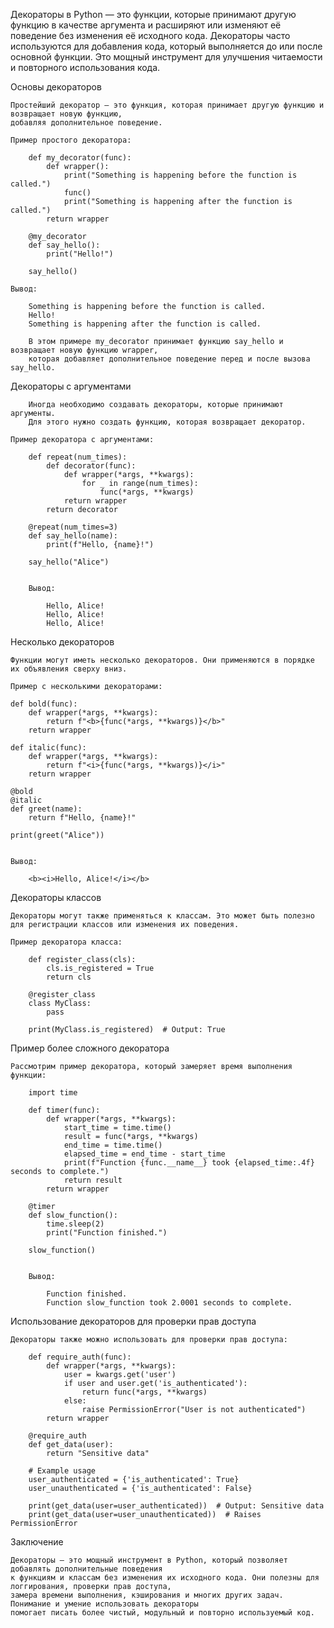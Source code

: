 

Декораторы в Python — это функции, которые принимают другую функцию в качестве аргумента и расширяют 
или изменяют её поведение без изменения её исходного кода. 
Декораторы часто используются для добавления кода, который выполняется до или после основной функции. 
Это мощный инструмент для улучшения читаемости и повторного использования кода.


Основы декораторов

    Простейший декоратор — это функция, которая принимает другую функцию и возвращает новую функцию,
    добавляя дополнительное поведение.

    Пример простого декоратора:
    
        def my_decorator(func):
            def wrapper():
                print("Something is happening before the function is called.")
                func()
                print("Something is happening after the function is called.")
            return wrapper
        
        @my_decorator
        def say_hello():
            print("Hello!")
        
        say_hello()

    Вывод:
     
        Something is happening before the function is called.
        Hello!
        Something is happening after the function is called.
        
        В этом примере my_decorator принимает функцию say_hello и возвращает новую функцию wrapper,
        которая добавляет дополнительное поведение перед и после вызова say_hello.


Декораторы с аргументами
        
        Иногда необходимо создавать декораторы, которые принимают аргументы. 
        Для этого нужно создать функцию, которая возвращает декоратор.
    
    Пример декоратора с аргументами:
     
        def repeat(num_times):
            def decorator(func):
                def wrapper(*args, **kwargs):
                    for _ in range(num_times):
                        func(*args, **kwargs)
                return wrapper
            return decorator
        
        @repeat(num_times=3)
        def say_hello(name):
            print(f"Hello, {name}!")
        
        say_hello("Alice")
        

        Вывод:
        
            Hello, Alice!
            Hello, Alice!
            Hello, Alice!


Несколько декораторов

    Функции могут иметь несколько декораторов. Они применяются в порядке их объявления сверху вниз.

    Пример с несколькими декораторами:
     
    def bold(func):
        def wrapper(*args, **kwargs):
            return f"<b>{func(*args, **kwargs)}</b>"
        return wrapper
    
    def italic(func):
        def wrapper(*args, **kwargs):
            return f"<i>{func(*args, **kwargs)}</i>"
        return wrapper
    
    @bold
    @italic
    def greet(name):
        return f"Hello, {name}!"
    
    print(greet("Alice"))
    

    Вывод:
    
        <b><i>Hello, Alice!</i></b>


Декораторы классов

    Декораторы могут также применяться к классам. Это может быть полезно 
    для регистрации классов или изменения их поведения.

    Пример декоратора класса:
     
        def register_class(cls):
            cls.is_registered = True
            return cls
        
        @register_class
        class MyClass:
            pass
        
        print(MyClass.is_registered)  # Output: True
        

Пример более сложного декоратора

    Рассмотрим пример декоратора, который замеряет время выполнения функции:
        
        import time
        
        def timer(func):
            def wrapper(*args, **kwargs):
                start_time = time.time()
                result = func(*args, **kwargs)
                end_time = time.time()
                elapsed_time = end_time - start_time
                print(f"Function {func.__name__} took {elapsed_time:.4f} seconds to complete.")
                return result
            return wrapper
        
        @timer
        def slow_function():
            time.sleep(2)
            print("Function finished.")
        
        slow_function()
        

        Вывод:
         
            Function finished.
            Function slow_function took 2.0001 seconds to complete.



Использование декораторов для проверки прав доступа

    Декораторы также можно использовать для проверки прав доступа:
     
        def require_auth(func):
            def wrapper(*args, **kwargs):
                user = kwargs.get('user')
                if user and user.get('is_authenticated'):
                    return func(*args, **kwargs)
                else:
                    raise PermissionError("User is not authenticated")
            return wrapper
        
        @require_auth
        def get_data(user):
            return "Sensitive data"
        
        # Example usage
        user_authenticated = {'is_authenticated': True}
        user_unauthenticated = {'is_authenticated': False}
        
        print(get_data(user=user_authenticated))  # Output: Sensitive data
        print(get_data(user=user_unauthenticated))  # Raises PermissionError



Заключение

    Декораторы — это мощный инструмент в Python, который позволяет добавлять дополнительные поведения 
    к функциям и классам без изменения их исходного кода. Они полезны для логгирования, проверки прав доступа, 
    замера времени выполнения, кэширования и многих других задач. Понимание и умение использовать декораторы 
    помогает писать более чистый, модульный и повторно используемый код.
